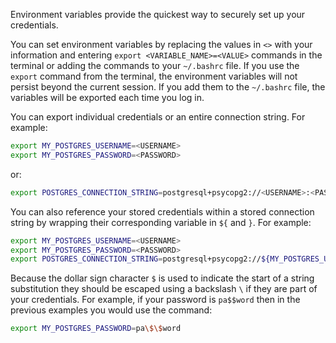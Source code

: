 Environment variables provide the quickest way to securely set up your credentials. 

You can set environment variables by replacing the values in `<>` with your information and entering `export <VARIABLE_NAME>=<VALUE>` commands in the terminal or adding the commands to your `~/.bashrc` file.  If you use the `export` command from the terminal, the environment variables will not persist beyond the current session.  If you add them to the `~/.bashrc` file, the variables will be exported each time you log in.

You can export individual credentials or an entire connection string.  For example:

```bash title="Terminal"
export MY_POSTGRES_USERNAME=<USERNAME>
export MY_POSTGRES_PASSWORD=<PASSWORD>
```

or:

```bash title="Terminal"
export POSTGRES_CONNECTION_STRING=postgresql+psycopg2://<USERNAME>:<PASSWORD>@<HOST>:<PORT>/<DATABASE>
```

You can also reference your stored credentials within a stored connection string by wrapping their corresponding variable in `${` and `}`. For example:

```bash title="Terminal"
export MY_POSTGRES_USERNAME=<USERNAME>
export MY_POSTGRES_PASSWORD=<PASSWORD>
export POSTGRES_CONNECTION_STRING=postgresql+psycopg2://${MY_POSTGRES_USERNAME}:${MY_POSTGRES_PASSWORD}@<HOST>:<PORT>/<DATABASE>
```

Because the dollar sign character `$` is used to indicate the start of a string substitution they should be escaped using a backslash `\` if they are part of your credentials. For example, if your password is `pa$$word` then in the previous examples you would use the command:

```bash title="Terminal"
export MY_POSTGRES_PASSWORD=pa\$\$word
```
